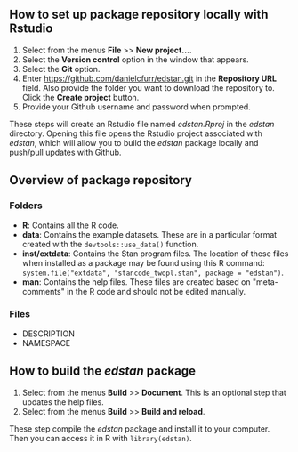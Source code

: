 ## How to set up package repository locally with Rstudio

1. Select from the menus __File__ >> __New project...__.
2. Select the __Version control__ option in the window that appears.
3. Select the __Git__ option.
4. Enter https://github.com/danielcfurr/edstan.git in the __Repository URL__ field. Also provide the folder you want to download the repository to. Click the __Create project__ button.
5. Provide your Github username and password when prompted.

These steps will create an Rstudio file named _edstan.Rproj_ in the _edstan_ directory. Opening this file opens the Rstudio project associated with _edstan_, which will allow you to build the _edstan_ package locally and push/pull updates with Github.


## Overview of package repository

### Folders

* __R__: Contains all the R code.
* __data__: Contains the example datasets. These are in a particular format created with the `devtools::use_data()` function.
* __inst/extdata__: Contains the Stan program files. The location of these files when installed as a package may be found using this R command: `system.file("extdata", "stancode_twopl.stan", package = "edstan")`.
* __man__: Contains the help files. These files are created based on "meta-comments" in the R code and should not be edited manually.

### Files

* DESCRIPTION
* NAMESPACE


## How to build the _edstan_ package

1. Select from the menus __Build__ >> __Document__. This is an optional step that updates the help files.
2. Select from the menus __Build__ >> __Build and reload__.

These step compile the _edstan_ package and install it to your computer. Then you can access it in R with `library(edstan)`.
